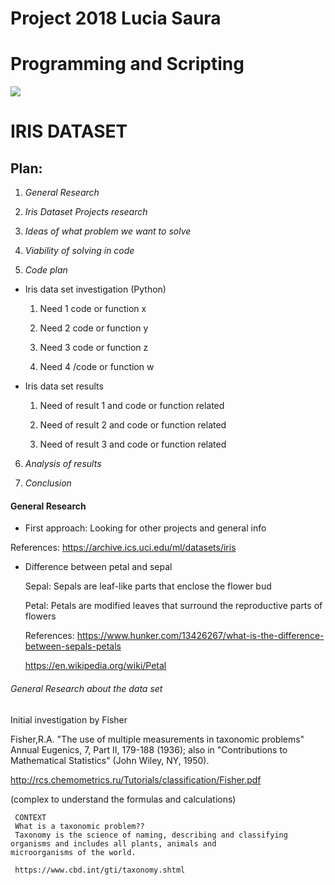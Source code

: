 # Project 2018 Lucia Saura
# Programming and Scripting 

![](https://s3.amazonaws.com/assets.datacamp.com/blog_assets/Machine+Learning+R/iris-machinelearning.png)

# IRIS DATASET

## Plan: 

1.  _General Research_

2.  _Iris Dataset Projects research_ 

3.  _Ideas of what problem we want to solve_

4.  _Viability of solving in code_

5.  _Code plan_ 

  * Iris data set investigation (Python) 

    1. Need 1 code or function x 

    2. Need 2 code or function y 

    3. Need 3 code or function z 

    4. Need 4 /code or function w 

  * Iris data set results 

    1. Need of result 1 and code or function related 

    2. Need of result 2 and code or function related 

    3. Need of result 3 and code or function related 

6. _Analysis of results_

7. _Conclusion_


#### General Research 

- First approach: Looking for other projects and general info 

References:
https://archive.ics.uci.edu/ml/datasets/iris  

- Difference between petal and sepal 

   Sepal: Sepals are leaf-like parts that enclose the flower bud 

   Petal: Petals are modified leaves that surround the reproductive parts of flowers 

   References:
   https://www.hunker.com/13426267/what-is-the-difference-between-sepals-petals 

   https://en.wikipedia.org/wiki/Petal 

###### General Research about the data set
   Initial investigation by Fisher

   Fisher,R.A. "The use of multiple measurements in taxonomic problems" Annual Eugenics, 7, Part II, 179-188 (1936); also in      "Contributions to Mathematical Statistics" (John Wiley, NY, 1950).  

   http://rcs.chemometrics.ru/Tutorials/classification/Fisher.pdf 

   (complex to understand the formulas and calculations) 
   
     CONTEXT
     What is a taxonomic problem?? 
     Taxonomy is the science of naming, describing and classifying organisms and includes all plants, animals and                  microorganisms of the world.

     https://www.cbd.int/gti/taxonomy.shtml  

